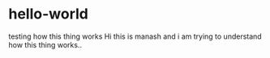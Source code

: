 # hello-world
testing how this thing works
Hi this is manash and i am trying to understand how this thing works..

